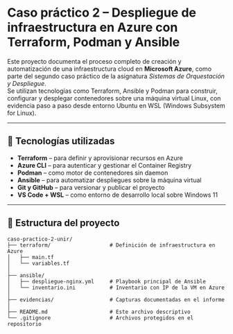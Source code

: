 # Caso práctico 2 – Despliegue de infraestructura en Azure con Terraform, Podman y Ansible

Este proyecto documenta el proceso completo de creación y automatización de una infraestructura cloud en **Microsoft Azure**, como parte del segundo caso práctico de la asignatura *Sistemas de Orquestación y Despliegue*.  
Se utilizan tecnologías como Terraform, Ansible y Podman para construir, configurar y desplegar contenedores sobre una máquina virtual Linux, con evidencia paso a paso desde entorno Ubuntu en WSL (Windows Subsystem for Linux).

---

## 🧰 Tecnologías utilizadas

- **Terraform** – para definir y aprovisionar recursos en Azure  
- **Azure CLI** – para autenticar y gestionar el Container Registry  
- **Podman** – como motor de contenedores sin daemon  
- **Ansible** – para automatizar despliegues sobre la máquina virtual  
- **Git y GitHub** – para versionar y publicar el proyecto  
- **VS Code + WSL** – como entorno de desarrollo local sobre Windows 11

---

## 📁 Estructura del proyecto

```plaintext
caso-practico-2-unir/
├── terraform/                   # Definición de infraestructura en Azure
│   ├── main.tf
│   └── variables.tf
│
├── ansible/
│   ├── despliegue-nginx.yml     # Playbook principal de Ansible
│   └── inventario.ini           # Inventario con IP de la VM en Azure
│
├── evidencias/                  # Capturas documentadas en el informe
│
├── README.md                    # Este archivo descriptivo
└── .gitignore                   # Archivos protegidos en el repositorio
